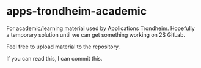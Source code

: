 # apps-trondheim-academic

For academic/learning material used by Applications Trondheim. Hopefully a temporary solution until we can get something working on 2S GitLab.

Feel free to upload material to the repository.

If you can read this, I can commit this.